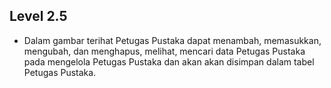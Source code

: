 ## Level 2.5
- Dalam gambar terihat Petugas Pustaka dapat menambah,
memasukkan, mengubah, dan menghapus, melihat, mencari data Petugas Pustaka pada mengelola Petugas Pustaka dan akan akan disimpan dalam tabel
Petugas Pustaka.
